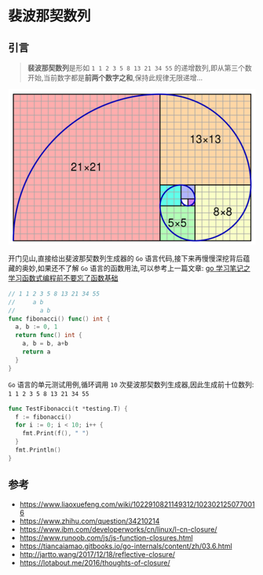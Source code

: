 # 裴波那契数列

## 引言

> **裴波那契数列**是形如 `1 1 2 3 5 8 13 21 34 55` 的递增数列,即从第三个数开始,当前数字都是**前两个数字之和**,保持此规律无限递增...

![go-functional-programming-about-fib.png](../images/go-functional-programming-about-fib.png)

开门见山,直接给出斐波那契数列生成器的 `Go` 语言代码,接下来再慢慢深挖背后蕴藏的奥妙,如果还不了解 `Go` 语言的函数用法,可以参考上一篇文章: [go 学习笔记之学习函数式编程前不要忘了函数基础](https://mp.weixin.qq.com/s/dprkCOvPZHr6fi_qC91dVw)

```go
// 1 1 2 3 5 8 13 21 34 55
//     a b
//       a b
func fibonacci() func() int {
  a, b := 0, 1
  return func() int {
    a, b = b, a+b
    return a
  }
}
```

`Go` 语言的单元测试用例,循环调用 `10` 次斐波那契数列生成器,因此生成前十位数列: `1 1 2 3 5 8 13 21 34 55`

```go
func TestFibonacci(t *testing.T) {
  f := fibonacci()
  for i := 0; i < 10; i++ {
    fmt.Print(f(), " ")
  }
  fmt.Println()
}
```


## 参考

- https://www.liaoxuefeng.com/wiki/1022910821149312/1023021250770016
- https://www.zhihu.com/question/34210214
- https://www.ibm.com/developerworks/cn/linux/l-cn-closure/
- https://www.runoob.com/js/js-function-closures.html
- https://tiancaiamao.gitbooks.io/go-internals/content/zh/03.6.html
- http://jartto.wang/2017/12/18/reflective-closure/
- https://lotabout.me/2016/thoughts-of-closure/

